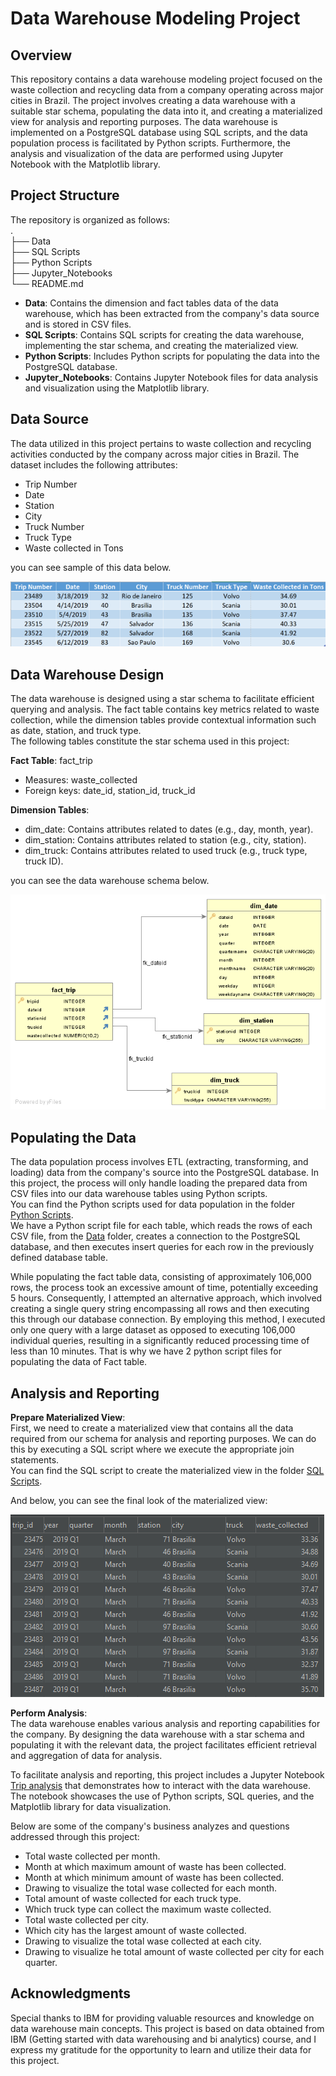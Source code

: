 # Data Warehouse Modeling Project
## Overview
This repository contains a data warehouse modeling project focused on the waste collection and recycling data from a company operating across major cities in Brazil. The project involves creating a data warehouse with a suitable star schema, populating the data into it, and creating a materialized view for analysis and reporting purposes. The data warehouse is implemented on a PostgreSQL database using SQL scripts, and the data population process is facilitated by Python scripts. Furthermore, the analysis and visualization of the data are performed using Jupyter Notebook with the Matplotlib library.

## Project Structure
The repository is organized as follows:  
.  
├── Data    
├── SQL Scripts  
├── Python Scripts  
├── Jupyter_Notebooks   
└── README.md  

- **Data**: Contains the dimension and fact tables data of the data warehouse, which has been extracted from the company's data source and is stored in CSV files.
- **SQL Scripts**: Contains SQL scripts for creating the data warehouse, implementing the star schema, and creating the materialized view.
- **Python Scripts**: Includes Python scripts for populating the data into the PostgreSQL database.
- **Jupyter_Notebooks**: Contains Jupyter Notebook files for data analysis and visualization using the Matplotlib library.

## Data Source
The data utilized in this project pertains to waste collection and recycling activities conducted by the company across major cities in Brazil. The dataset includes the following attributes:  
- Trip Number
- Date
- Station
- City
- Truck Number
- Truck Type
- Waste collected in Tons

you can see sample of this data below.

![Alt Text](https://github.com/Raed-Ashraf/Data-Warehouse-Modeling-Project/blob/main/Images/Company_Data.png)  

## Data Warehouse Design
The data warehouse is designed using a star schema to facilitate efficient querying and analysis. The fact table contains key metrics related to waste collection, while the dimension tables provide contextual information such as date, station, and truck type.  
The following tables constitute the star schema used in this project:    

**Fact Table**: fact_trip  
- Measures: waste_collected
- Foreign keys: date_id, station_id, truck_id

**Dimension Tables**:
  - dim_date: Contains attributes related to dates (e.g., day, month, year).
  - dim_station: Contains attributes related to station (e.g., city, station).
  - dim_truck: Contains attributes related to used truck (e.g., truck type, truck ID).

you can see the data warehouse schema below.

![Alt Text](https://github.com/Raed-Ashraf/Data-Warehouse-Modeling-Project/blob/main/Images/DWH_Star_Schema.png)   

## Populating the Data
The data population process involves ETL (extracting, transforming, and loading) data from the company's source into the PostgreSQL database. In this project, the process will only handle loading the prepared data from CSV files into our data warehouse tables using Python scripts.  
You can find the Python scripts used for data population in the folder [Python Scripts](https://github.com/Raed-Ashraf/Data-Warehouse-Modeling-Project/blob/main/Python%20Scripts).  
We have a Python script file for each table, which reads the rows of each CSV file, from the [Data](https://github.com/Raed-Ashraf/Data-Warehouse-Modeling-Project/blob/main/Data) folder, creates a connection to the PostgreSQL database, and then executes insert queries for each row in the previously defined database table.  

While populating the fact table data, consisting of approximately 106,000 rows, the process took an excessive amount of time, potentially exceeding 5 hours. Consequently, I attempted an alternative approach, which involved creating a single query string encompassing all rows and then executing this through our database connection. By employing this method, I executed only one query with a large dataset as opposed to executing 106,000 individual queries, resulting in a significantly reduced processing time of less than 10 minutes. That is why we have 2 python script files for populating the data of Fact table.

## Analysis and Reporting
**Prepare Materialized View**:  
First, we need to create a materialized view that contains all the data required from our schema for analysis and reporting purposes. We can do this by executing a SQL script where we execute the appropriate join statements.  
You can find the SQL script to create the materialized view in the folder [SQL Scripts](https://github.com/Raed-Ashraf/Data-Warehouse-Modeling-Project/blob/main/SQL%20Scripts).  

And below, you can see the final look of the materialized view:

![Alt Text](https://github.com/Raed-Ashraf/Data-Warehouse-Modeling-Project/blob/main/Images/Materialzed%20view.png)  

**Perform Analysis**:  
The data warehouse enables various analysis and reporting capabilities for the company. By designing the data warehouse with a star schema and populating it with the relevant data, the project facilitates efficient retrieval and aggregation of data for analysis.

To facilitate analysis and reporting, this project includes a Jupyter Notebook [Trip analysis](https://github.com/Raed-Ashraf/Data-Warehouse-Modeling-Project/blob/main/Jupyter_Notebooks/Trip_analysis.ipynb) that demonstrates how to interact with the data warehouse. The notebook showcases the use of Python scripts, SQL queries, and the Matplotlib library for data visualization.  

Below are some of the company's business analyzes and questions addressed through this project:
- Total waste collected per month.  
-	Month at which maximum amount of waste has been collected.  
-	Month at which minimum amount of waste has been collected.  
-	Drawing to visualize the total wase collected for each month.  
-	Total amount of waste collected for each truck type.  
-	Which truck type can collect the maximum waste collected.  
-	Total waste collected per city.  
-	Which city has the largest amount of waste collected.  
-	Drawing to visualize the total wase collected at each city.  
-	Drawing to visualize he total amount of waste collected per city for each quarter.  

## Acknowledgments
Special thanks to IBM for providing valuable resources and knowledge on data warehouse main concepts. This project is based on data obtained from IBM (Getting started with data warehousing and bi analytics) course, and I express my gratitude for the opportunity to learn and utilize their data for this project.

